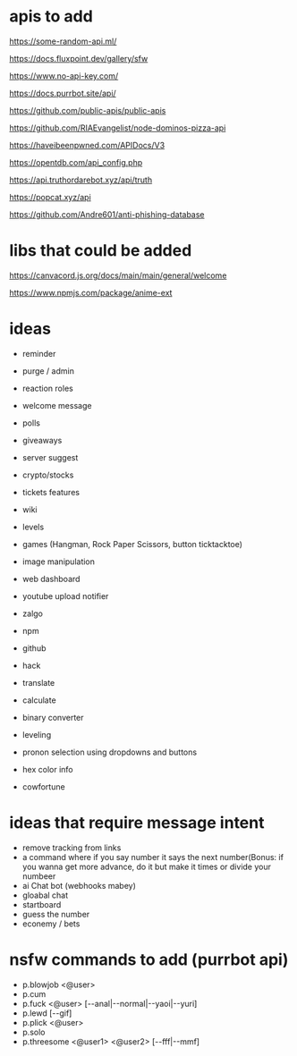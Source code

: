 # apis to add
https://some-random-api.ml/

https://docs.fluxpoint.dev/gallery/sfw

https://www.no-api-key.com/

https://docs.purrbot.site/api/

https://github.com/public-apis/public-apis

https://github.com/RIAEvangelist/node-dominos-pizza-api

https://haveibeenpwned.com/APIDocs/V3

https://opentdb.com/api_config.php

https://api.truthordarebot.xyz/api/truth

https://popcat.xyz/api

https://github.com/Andre601/anti-phishing-database 


# libs that could be added
https://canvacord.js.org/docs/main/main/general/welcome

https://www.npmjs.com/package/anime-ext


# ideas
- reminder
- purge / admin
- reaction roles
- welcome message
- polls 
- giveaways 
- server suggest 
- crypto/stocks 

- tickets features
- wiki
- levels
- games (Hangman, Rock Paper Scissors, button ticktacktoe)
- image manipulation
- web dashboard
- youtube upload notifier

- zalgo
- npm
- github
- hack
- translate
- calculate
- binary converter

- leveling
- pronon selection using dropdowns and buttons
- hex color info
- cowfortune

# ideas that require message intent
- remove tracking from links 
- a command where if you say number it says the next number(Bonus: if you wanna get more advance, do it but make it times or divide your numbeer
- ai Chat bot (webhooks mabey)
- gloabal chat
- startboard
- guess the number
- econemy / bets 

# nsfw commands to add (purrbot api)
- p.blowjob <@user>
- p.cum
- p.fuck <@user> [--anal|--normal|--yaoi|--yuri]
- p.lewd [--gif]
- p.plick <@user>
- p.solo
- p.threesome <@user1> <@user2> [--fff|--mmf]
